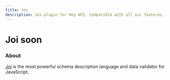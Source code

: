 ```yaml
---
title: Joi
description: Joi plugin for Hey API. Compatible with all our features.
---
```


<script setup lang="ts">
import FeatureStatus from '@components/FeatureStatus.vue';
</script>

# Joi <span data-soon>soon</span>

<FeatureStatus issueNumber=1477 name="Joi" />

### About

[Joi](https://joi.dev) is the most powerful schema description language and data validator for JavaScript.

<!--@include: ../../partials/sponsors.md-->
